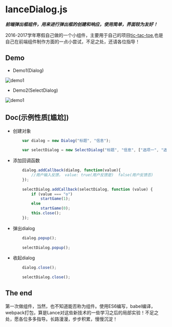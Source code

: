 # lanceDialog.js

***前端弹出框组件，用来进行弹出框的创建和响应，使用简单，界面较为友好！***

2016-2017学年寒假自己做的一个小组件，主要用于自己的项目[tic-tac-toe](http://codepen.io/lancelou/pen/apaPpz),也是自己在前端组件制作方面的一点小尝试，不足之处，还请各位指导！

Demo
---

* Demo1(Dialog)

![demo1](http://ww3.sinaimg.cn/large/ad5d774bjw1fckhjz7vc0j20f807hdfx.jpg)

* Demo2(SelectDialog)

![demo1](http://ww1.sinaimg.cn/large/ad5d774bjw1fckhjf57rjj20f807jq2z.jpg)


Doc(示例性质[尴尬])
---

* 创建对象

	```JavaScript
		var dialog = new Dialog("标题", "信息");
		
		var selectDialog = new SelectDialog("标题", "信息", ["选项一", "选项二"]);
	```
	
* 添加回调函数
	
	```JavaScript
		dialog.addCallback(dialog, function(value){
			//用户输入反馈， value: true(用户反馈是)  false(用户反馈否)
		});
		
		selectDialog.addCallback(selectDialog, function (value) {
			if (value === "o")
				startGame(1);
			else
				startGame(0);
			this.close();
		});
	```
	
* 弹出dialog
	
	```JavaScript
		dialog.popup();	
		
		selectDialog.popup();
	```
	
* 收起dialog

	```JavaScript
		dialog.close();	
		
		selectDialog.close();
	```
	
	
The end
---
第一次做组件，当然，也不知道能否称为组件。使用ES6编写，babel编译，webpack打包，算是Lance对这些新技术的一些学习之后的局部实验！不足之处，愿各位多多指导。长路漫漫，步步积累，慢慢沉淀！